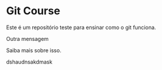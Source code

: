 # Git Course

Este é um repositório teste para ensinar como o git funciona.

Outra mensagem

Saiba mais sobre isso.

dshaudnsakdmask